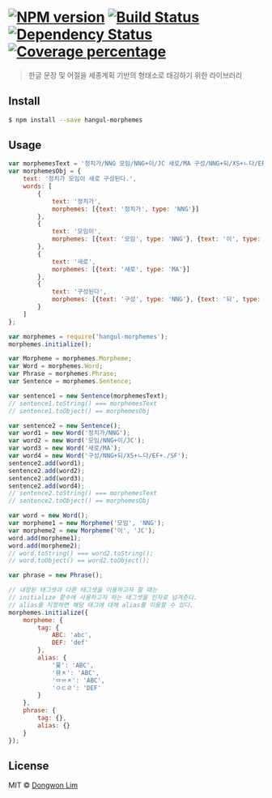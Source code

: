# [![NPM version][npm-image]][npm-url] [![Build Status][travis-image]][travis-url] [![Dependency Status][daviddm-image]][daviddm-url] [![Coverage percentage][coveralls-image]][coveralls-url]
> 한글 문장 및 어절을 세종계획 기반의 형태소로 태깅하기 위한 라이브러리


## Install

```sh
$ npm install --save hangul-morphemes
```


## Usage

```js
var morphemesText = '정치가/NNG 모임/NNG+이/JC 새로/MA 구성/NNG+되/XS+ㄴ다/EF+./SF';
var morphemesObj = {
	text: '정치가 모임이 새로 구성된다.',
	words: [
		{
			text: '정치가',
			morphemes: [{text: '정치가', type: 'NNG'}]
		},
		{
			text: '모임이',
			morphemes: [{text: '모임', type: 'NNG'}, {text: '이', type: 'JC'}]
		},
		{
			text: '새로',
			morphemes: [{text: '새로', type: 'MA'}]
		},
		{
			text: '구성된다',
			morphemes: [{text: '구성', type: 'NNG'}, {text: '되', type: 'XS'}, {text: 'ㄴ다', type: 'EF'}, {text: '.', type: 'SF'}]
		}
	]
};

var morphemes = require('hangul-morphemes');
morphemes.initialize();

var Morpheme = morphemes.Morpheme;
var Word = morphemes.Word;
var Phrase = morphemes.Phrase;
var Sentence = morphemes.Sentence;

var sentence1 = new Sentence(morphemesText);
// sentence1.toString() === morphemesText
// sentence1.toObject() == morphemesObj

var sentence2 = new Sentence();
var word1 = new Word('정치가/NNG');
var word2 = new Word('모임/NNG+이/JC');
var word3 = new Word('새로/MA');
var word4 = new Word('구성/NNG+되/XS+ㄴ다/EF+./SF');
sentence2.add(word1);
sentence2.add(word2);
sentence2.add(word3);
sentence2.add(word4);
// sentence2.toString() === morphemesText
// sentence2.toObject() == morphemesObj

var word = new Word();
var morpheme1 = new Morpheme('모임', 'NNG');
var morpheme2 = new Morpheme('이', 'JC');
word.add(morpheme1);
word.add(morpheme2);
// word.toString() === word2.toString();
// word.toObject() == word2.toObject();

var phrase = new Phrase();

// 내장된 태그셋과 다른 태그셋을 이용하고자 할 때는
// initialize 함수에 사용하고자 하는 태그셋을 인자로 넘겨준다.
// alias를 지정하면 해당 태그에 대해 alias를 이용할 수 있다.
morphemes.initialize({
	morpheme: {
		tag: {
			ABC: 'abc',
			DEF: 'def'
		},
		alias: {
			'뮻': 'ABC',
			'뮤ㅊ': 'ABC',
			'ㅁㅠㅊ': 'ABC',
			'ㅇㄷㄹ': 'DEF'
		}
	},
	phrase: {
		tag: {},
		alias: {}
	}
});

```


## License

MIT © [Dongwon Lim](./LICENSE)


[npm-image]: https://badge.fury.io/js/sejong-morphemes.svg
[npm-url]: https://npmjs.org/package/sejong-morphemes
[travis-image]: https://travis-ci.org/idw111/sejong-morphemes.svg?branch=master
[travis-url]: https://travis-ci.org/idw111/sejong-morphemes
[daviddm-image]: https://david-dm.org/idw111/sejong-morphemes.svg?theme=shields.io
[daviddm-url]: https://david-dm.org/idw111/sejong-morphemes
[coveralls-image]: https://coveralls.io/repos/idw111/sejong-morphemes/badge.svg?branch=master&service=github
[coveralls-url]: https://coveralls.io/github/idw111/sejong-morphemes?branch=master
